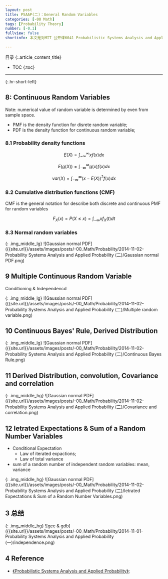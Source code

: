 ```yaml
---
layout: post
title: PSAAP(二)：General Random Variables
categories: [-00 Math]
tags: [Probability Theory]
number: [-0.1]
fullview: false
shortinfo: 本文是对MIT 公开课6041 Probabilistic Systems Analysis and Applied Probability 的总结。

---
```

目录
{:.article_content_title}


* TOC
{:toc}

---
{:.hr-short-left}


## 8:  Continuous Random Variables ##

Note: numerical value of random variable is determined by even from sample space.

- PMF is the density function for disrete random variable;
- PDF is the density function for continuous random variable;

### 8.1 Probability density functions

$$E(X) = \int_{-\infty}^{\infty} xf(x)dx $$

$$E(g(X)) = \int_{-\infty}^{\infty} g(x)f(x)dx $$

$$var(X) = \int_{-\infty}^{\infty} (x-E(X))^2f(x)dx $$

### 8.2 Cumulative distribution functions (CMF)

CMF is the general notation for describe both discrete and continuous PMF for random variables

$$F_X(x) = P(X \le x) = \int_{-\infty}x f_X(t)dt $$

### 8.3 Normal random variables

{: .img_middle_lg}
![Gaussian normal PDF]({{site.url}}/assets/images/posts/-00_Math/Probability/2014-11-02-Probability Systems Analysis and Applied Probability (二)/Gaussian normal PDF.png)



## 9 Multiple Continuous Random Variable

Conditioning & Independencd

{: .img_middle_lg}
![Gaussian normal PDF]({{site.url}}/assets/images/posts/-00_Math/Probability/2014-11-02-Probability Systems Analysis and Applied Probability (二)/Multiple random variable.png)

## 10 Continuous Bayes' Rule, Derived Distribution

{: .img_middle_lg}
![Gaussian normal PDF]({{site.url}}/assets/images/posts/-00_Math/Probability/2014-11-02-Probability Systems Analysis and Applied Probability (二)/Continuous Bayes Rule.png)

## 11 Derived Distribution, convolution, Covariance and correlation

{: .img_middle_hg}
![Gaussian normal PDF]({{site.url}}/assets/images/posts/-00_Math/Probability/2014-11-02-Probability Systems Analysis and Applied Probability (二)/Covariance and correlation.png)

## 12 Ietrated Expectations & Sum of a Random Number Variables

- Conditional Expectation
  - Law of iterated expactions;
  - Law of total variance
- sum of a random number of independent random variables: mean, variance

{: .img_middle_hg}
![Gaussian normal PDF]({{site.url}}/assets/images/posts/-00_Math/Probability/2014-11-02-Probability Systems Analysis and Applied Probability (二)/Ietrated Expectations & Sum of a Random Number Variables.png)


## 3 总结 ##

{: .img_middle_hg}
![gcc & gdb]({{site.url}}/assets/images/posts/-00_Math/Probability/2014-11-01-Probability Systems Analysis and Applied Probability (一)/independence.png)

## 4 Reference ##

- [《Probabilistic Systems Analysis and Applied Probability》](https://ocw.mit.edu/courses/electrical-engineering-and-computer-science/6-041sc-probabilistic-systems-analysis-and-applied-probability-fall-2013/); 




